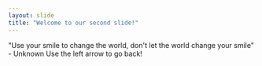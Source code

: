 ```yaml
---
layout: slide
title: "Welcome to our second slide!"
---
```

"Use your smile to change the world, don't let the world change your smile" - Unknown
Use the left arrow to go back!
